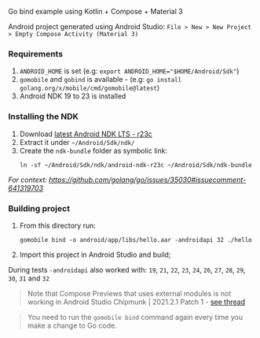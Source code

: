 Go bind example using Kotlin + Compose + Material 3

Android project generated using Android Studio: `File > New > New Project > Empty Compose Activity (Material 3)`

### Requirements

1. `ANDROID_HOME` is set (e.g: `export ANDROID_HOME="$HOME/Android/Sdk"`)
2. `gomobile` and `gobind` is available - (e.g: `go install golang.org/x/mobile/cmd/gomobile@latest`)
3. Android NDK 19 to 23 is installed


### Installing the NDK

1. Download [latest Android NDK LTS - r23c](https://dl.google.com/android/repository/android-ndk-r23c-linux.zip)
2. Extract it under `~/Android/Sdk/ndk/`
3. Create the `ndk-bundle` folder as symbolic link:
    ```
    ln -sf ~/Android/Sdk/ndk/android-ndk-r23c ~/Android/Sdk/ndk-bundle
    ```

_For context: https://github.com/golang/go/issues/35030#issuecomment-641319703_


### Building project

1. From this directory run:
    ```
    gomobile bind -o android/app/libs/hello.aar -androidapi 32 ./hello
    ```

2. Import this project in Android Studio and build;

During tests `-androidapi` also worked with: `19`, `21`, `22`, `23`, `24`, `26`, `27`, `28`, `29`, `30`, `31` and `32`

> Note that Compose Previews that uses external modules is not working in Android Studio Chipmunk | 2021.2.1 Patch 1 - [see thread](https://issuetracker.google.com/issues/206862224?pli=1)

> You need to run the `gomobile bind` command again every time you make a change to Go code.
